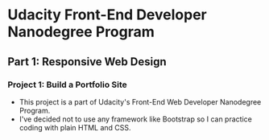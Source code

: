 # Udacity Front-End Developer Nanodegree Program

## Part 1: Responsive Web Design

### Project 1: Build a Portfolio Site

- This project is a part of Udacity's Front-End Web Developer Nanodegree Program.
- I've decided not to use any framework like Bootstrap so I can practice coding with plain HTML and CSS.


